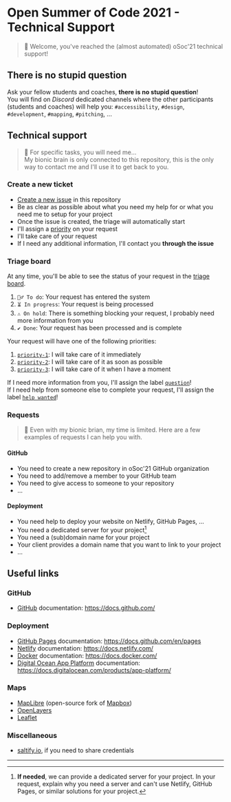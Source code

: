 # Open Summer of Code 2021 - Technical Support

> 🤖 Welcome, you've reached the (almost automated) oSoc'21 technical support!

## There is no stupid question

Ask your fellow students and coaches, **there is no stupid question**!  
You will find on *Discord* dedicated channels where the other participants (students and coaches) will help you: `#accessibility`, `#design`, `#development`, `#mapping`, `#pitching`, ...

## Technical support

> 🤖 For specific tasks, you will need me...  
> My bionic brain is only connected to this repository, this is the only way to contact me and I'll use it to get back to you.

### Create a new ticket

- [Create a new issue](https://github.com/osoc21/technical-support/issues/new/choose) in this repository
- Be as clear as possible about what you need my help for or what you need me to setup for your project
- Once the issue is created, the triage will automatically start
- I'll assign a [priority](https://github.com/osoc21/technical-support/labels?q=priority) on your request
- I'll take care of your request
- If I need any additional information, I'll contact you **through the issue**

### Triage board

At any time, you'll be able to see the status of your request in the [triage board](https://github.com/osoc21/technical-support/projects/1).

1. `🙋‍♂️ To do`: Your request has entered the system
2. `⏳ In progress`: Your request is being processed
3. `⚠ On hold`: There is something blocking your request, I probably need more information from you
4. `✔ Done`: Your request has been processed and is complete

Your request will have one of the following priorities:

1. [`priority-1`](https://github.com/osoc21/technical-support/labels/priority%201): I will take care of it immediately
2. [`priority-2`](https://github.com/osoc21/technical-support/labels/priority%202): I will take care of it as soon as possible 
3. [`priority-3`](https://github.com/osoc21/technical-support/labels/priority%203): I will take care of it when I have a moment

If I need more information from you, I'll assign the label [`question`](https://github.com/osoc21/technical-support/labels/question)!  
If I need help from someone else to complete your request, I'll assign the label [`help wanted`](https://github.com/osoc21/technical-support/labels/help%20wanted)!

### Requests

> 🤖 Even with my bionic brian, my time is limited. Here are a few examples of requests I can help you with.

#### GitHub

- You need to create a new repository in oSoc'21 GitHub organization
- You need to add/remove a member to your GitHub team
- You need to give access to someone to your repository
- ...

#### Deployment

- You need help to deploy your website on Netlify, GitHub Pages, ...
- You need a dedicated server for your project[^1]
- You need a (sub)domain name for your project
- Your client provides a domain name that you want to link to your project
- ...

## Useful links

### GitHub

- [GitHub](https://github.com/) documentation: <https://docs.github.com/>

### Deployment

- [GitHub Pages](https://pages.github.com/) documentation: <https://docs.github.com/en/pages>
- [Netlify](https://www.netlify.com/) documentation: <https://docs.netlify.com/>
- [Docker](https://www.docker.com/) documentation: <https://docs.docker.com/>
- [Digital Ocean App Platform](https://www.digitalocean.com/products/app-platform/) documentation: <https://docs.digitalocean.com/products/app-platform/>

### Maps

- [MapLibre](https://github.com/MapLibre) (open-source fork of [Mapbox](https://www.mapbox.com/))
- [OpenLayers](https://openlayers.org/)
- [Leaflet](https://leafletjs.com/)

### Miscellaneous

- [saltify.io](https://www.saltify.io/), if you need to share credentials

---

[^1]: **If needed**, we can provide a dedicated server for your project. In your request, explain why you need a server and can't use Netlify, GitHub Pages, or similar solutions for your project.

